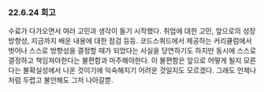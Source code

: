 ### 22.6.24 회고

수료가 다가오면서 여러 고민과 생각이 들기 시작했다.
취업에 대한 고민, 앞으로의 성장 방향성, 지금까지 배운 내용에 대한 점검 등등.
코드스쿼드에서 제공하는 커리큘럼에서 벗어나 스스로 방향성을 결정할 때가 되었다는 사실을 당연하기도 하지만 동시에 스스로 결정하고 책임져야한다는 불편함과 마주해야한다.
이 불편함은 앞으로 어떻게 될지 모른다는 불확실성에서 나온 것이기에 익숙해지기 어려운 것일지도 모르겠다.
그래도 언제나처럼 두렵고 불안해도 그저 나아갈뿐.
